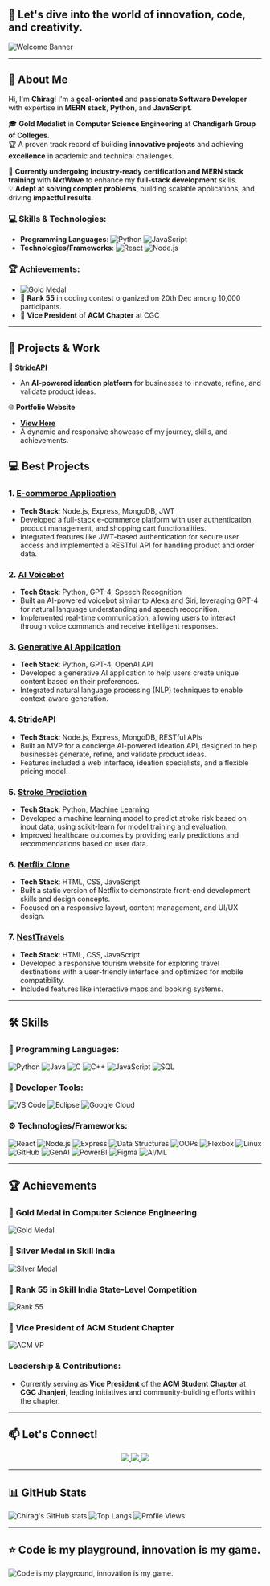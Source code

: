 ## 🌟 Let's dive into the world of innovation, code, and creativity.

![Welcome Banner](https://pixabay.com/gifs/get/gf6d8bf42cb1cd291051e536f3282e6463427471d064df499618cce4ab6a3d97340a9f75e04fdb05a92a4b81c950a6b9b_256.gif)

---

## 🌟 About Me

Hi, I'm **Chirag**! I'm a **goal-oriented** and **passionate Software Developer** with expertise in **MERN stack**, **Python**, and **JavaScript**. 

🎓 **Gold Medalist** in **Computer Science Engineering** at **Chandigarh Group of Colleges**.  
🏆 A proven track record of building **innovative projects** and achieving **excellence** in academic and technical challenges.

🔧 **Currently undergoing industry-ready certification and MERN stack training** with **NxtWave** to enhance my **full-stack development** skills.  
💡 **Adept at solving complex problems**, building scalable applications, and driving **impactful results**.

### 💻 Skills & Technologies:
- **Programming Languages**: ![Python](https://img.shields.io/badge/-Python-3776AB?style=flat&logo=python&logoColor=white) ![JavaScript](https://img.shields.io/badge/-JavaScript-F7DF1E?style=flat&logo=javascript&logoColor=black)
- **Technologies/Frameworks**: ![React](https://img.shields.io/badge/-React-61DAFB?style=flat&logo=react&logoColor=black) ![Node.js](https://img.shields.io/badge/-Node.js-339933?style=flat&logo=node.js&logoColor=white)

### 🏆 Achievements:
- ![Gold Medal](https://img.shields.io/badge/-Gold%20Medalist-FFD700?style=flat&logo=medal&logoColor=white)
- 🥇 **Rank 55** in coding contest organized on 20th Dec among 10,000 participants.
- 💼 **Vice President** of **ACM Chapter** at CGC

---
## 💼 Projects & Work
🚀 **[StrideAPI](https://strideapi.wegic.app/)**  
- An **AI-powered ideation platform** for businesses to innovate, refine, and validate product ideas.

🌐 **Portfolio Website**  
- **[View Here](https://chiragsahni093.netlify.app/)**  
- A dynamic and responsive showcase of my journey, skills, and achievements.

## 💻 Best Projects
### 1. **[E-commerce Application](https://chiragtech.ccbp.tech/)**
   - **Tech Stack**: Node.js, Express, MongoDB, JWT
   - Developed a full-stack e-commerce platform with user authentication, product management, and shopping cart functionalities.
   - Integrated features like JWT-based authentication for secure user access and implemented a RESTful API for handling product and order data.

### 2. **[AI Voicebot](https://github.com/chiragSahani/AI_Voice_Alexa.git)**
   - **Tech Stack**: Python, GPT-4, Speech Recognition
   - Built an AI-powered voicebot similar to Alexa and Siri, leveraging GPT-4 for natural language understanding and speech recognition.
   - Implemented real-time communication, allowing users to interact through voice commands and receive intelligent responses.

### 3. **[Generative AI Application](https://aichiragbot.ccbp.tech/)**
   - **Tech Stack**: Python, GPT-4, OpenAI API
   - Developed a generative AI application to help users create unique content based on their preferences.
   - Integrated natural language processing (NLP) techniques to enable context-aware generation.

### 4. **[StrideAPI](https://strideapi.wegic.app/)**
   - **Tech Stack**: Node.js, Express, MongoDB, RESTful APIs
   - Built an MVP for a concierge AI-powered ideation API, designed to help businesses generate, refine, and validate product ideas.
   - Features included a web interface, ideation specialists, and a flexible pricing model.

### 5. **[Stroke Prediction](https://github.com/chiragSahani/Heart_disease.git)**
   - **Tech Stack**: Python, Machine Learning
   - Developed a machine learning model to predict stroke risk based on input data, using scikit-learn for model training and evaluation.
   - Improved healthcare outcomes by providing early predictions and recommendations based on user data.

### 6. **[Netflix Clone](https://netchir95.ccbp.tech/)**
   - **Tech Stack**: HTML, CSS, JavaScript
   - Built a static version of Netflix to demonstrate front-end development skills and design concepts.
   - Focused on a responsive layout, content management, and UI/UX design.

### 7. **[NestTravels](https://nesttravels99.ccbp.tech/)**
   - **Tech Stack**: HTML, CSS, JavaScript
   - Developed a responsive tourism website for exploring travel destinations with a user-friendly interface and optimized for mobile compatibility.
   - Included features like interactive maps and booking systems.

---
## 🛠️ Skills
### 🎯 Programming Languages:
![Python](https://img.shields.io/badge/-Python-3776AB?style=flat&logo=python&logoColor=white) ![Java](https://img.shields.io/badge/-Java-007396?style=flat&logo=java&logoColor=white) ![C](https://img.shields.io/badge/-C-A8B9CC?style=flat&logo=c&logoColor=white) ![C++](https://img.shields.io/badge/-C++-00599C?style=flat&logo=cplusplus&logoColor=white) ![JavaScript](https://img.shields.io/badge/-JavaScript-F7DF1E?style=flat&logo=javascript&logoColor=black) ![SQL](https://img.shields.io/badge/-SQL-4479A1?style=flat&logo=sqlite&logoColor=white)

### 🎨 Developer Tools:
![VS Code](https://img.shields.io/badge/-VS%20Code-007ACC?style=flat&logo=visualstudiocode&logoColor=white) ![Eclipse](https://img.shields.io/badge/-Eclipse-2C2255?style=flat&logo=eclipse&logoColor=white) ![Google Cloud](https://img.shields.io/badge/-Google%20Cloud-4285F4?style=flat&logo=googlecloud&logoColor=white)

### ⚙️ Technologies/Frameworks:
![React](https://img.shields.io/badge/-React-61DAFB?style=flat&logo=react&logoColor=black) ![Node.js](https://img.shields.io/badge/-Node.js-339933?style=flat&logo=node.js&logoColor=white) ![Express](https://img.shields.io/badge/-Express-000000?style=flat&logo=express&logoColor=white) ![Data Structures](https://img.shields.io/badge/-Data%20Structures-FFD700?style=flat&logo=data%20structures&logoColor=white) ![OOPs](https://img.shields.io/badge/-OOPs-008080?style=flat&logo=java&logoColor=white) ![Flexbox](https://img.shields.io/badge/-Flexbox-FF69B4?style=flat&logo=css3&logoColor=white) ![Linux](https://img.shields.io/badge/-Linux-FCC624?style=flat&logo=linux&logoColor=white) ![GitHub](https://img.shields.io/badge/-GitHub-181717?style=flat&logo=github&logoColor=white) ![GenAI](https://img.shields.io/badge/-GenAI-800080?style=flat&logo=ai&logoColor=white) ![PowerBI](https://img.shields.io/badge/-PowerBI-F2C811?style=flat&logo=powerbi&logoColor=white) ![Figma](https://img.shields.io/badge/-Figma-F24E1E?style=flat&logo=figma&logoColor=white) ![AI/ML](https://img.shields.io/badge/-AI%2FML-00B140?style=flat&logo=ai&logoColor=white)

---
## 🏆 Achievements
### 🥇 **Gold Medal in Computer Science Engineering**
![Gold Medal](https://img.shields.io/badge/-Gold%20Medal-FFD700?style=flat&logo=medal&logoColor=white)

### 🥈 **Silver Medal in Skill India**
![Silver Medal](https://img.shields.io/badge/-Silver%20Medal-C0C0C0?style=flat&logo=medal&logoColor=white)

### 🎯 **Rank 55 in Skill India State-Level Competition**
![Rank 55](https://img.shields.io/badge/-Rank%2055-00BFFF?style=flat&logo=trophy&logoColor=white)

### 💼 **Vice President of ACM Student Chapter**
![ACM VP](https://img.shields.io/badge/-VP%20of%20ACM%20Chapter-009C73?style=flat&logo=acm&logoColor=white)

### Leadership & Contributions:
- Currently serving as **Vice President** of the **ACM Student Chapter** at **CGC Jhanjeri**, leading initiatives and community-building efforts within the chapter.

---
## 📫 Let's Connect!
<p align="center">
  <a href="https://www.linkedin.com/in/chiragsahani/" target="_blank">
    <img src="https://img.shields.io/badge/LinkedIn-Connect-blue?style=for-the-badge&logo=linkedin" />
  </a>
  <a href="mailto:chiragsahani093@gmail.com" target="_blank">
    <img src="https://img.shields.io/badge/Email-Contact-red?style=for-the-badge&logo=gmail" />
  </a>
  <a href="https://github.com/chiragSahani" target="_blank">
    <img src="https://img.shields.io/badge/GitHub-Follow-black?style=for-the-badge&logo=github" />
  </a>
</p>

---

## 📊 GitHub Stats
![Chirag's GitHub stats](https://github-readme-stats.vercel.app/api?username=chiragSahani&show_icons=true&theme=radical)
![Top Langs](https://github-readme-stats.vercel.app/api/top-langs/?username=chiragSahani&layout=compact&theme=radical)
![Profile Views](https://komarev.com/ghpvc/?username=chiragSahani&color=blue)

---

## ⭐ **Code is my playground, innovation is my game.**

![Code is my playground, innovation is my game.](https://pixabay.com/gifs/get/g8d4a76d651e30d079de26dbd3a616e497e6549df7f886862c31a01281e34fe086318654f505a8e9fc203e36cf1b88585_256.gif)





